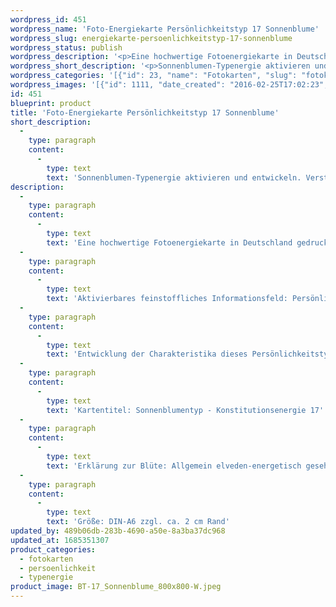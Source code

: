 ```yaml
---
wordpress_id: 451
wordpress_name: 'Foto-Energiekarte Persönlichkeitstyp 17 Sonnenblume'
wordpress_slug: energiekarte-persoenlichkeitstyp-17-sonnenblume
wordpress_status: publish
wordpress_description: '<p>Eine hochwertige Fotoenergiekarte in Deutschland gedruckt und in Handarbeit laminiert.  Sie ist in Postkartengröße (DIN-A6) oder kleiner gut zu transportieren und kann auch auf den Körper aufgelegt werden.</p><p>Aktivierbares feinstoffliches Informationsfeld: Persönlichkeitsenergie eines Sonnenblumen-Typs: Nährend, kraftspendend, fürsorglich, großzügig.<br />Entwicklung der Charakteristika dieses Persönlichkeitstyps. Stärkung der entsprechenden Persönlichkeit mit ihrer besonderen Energiequalität. Ausgleich und Veränderung ungünstiger Zustände innerhalb einer Person, die aufgrund dieser Konstitution entstanden sind. Annahme und Verständnis für einen Menschen mit dieser Persönlichkeitsenergie. Eine Stärkung der eigenen Persönlichkeitsenergie sowie die Beschäftigung mit der Energie anderer Persönlichkeiten kann insgesamt das eigene Selbstbewusstsein stärken.<br />Kartentitel: Sonnenblumentyp - Konstitutionsenergie 17</p><p>Erklärung zur Blüte: Allgemein elveden-energetisch gesehen steht eine Sonnenblume unter anderem für "Sich selbst und andere nähren, Optimismus, Hingabe, Sicherheit".<br />Größe: DIN-A6 zzgl. ca. 2 cm Rand<br />Andere Formate sind individuell für Sie innerhalb weniger Tage herstellbar. Bitte kontaktieren Sie uns hierfür unter <a href="mailto:info@elvedenverlag.de">info@elvedenverlag.de</a>.</p><p>Anwendungshinweise</p>'
wordpress_short_description: '<p>Sonnenblumen-Typenergie aktivieren und entwickeln. Verständnis für diese Typenergie gewinnen (&#8222;Nährend, kraftspendend, fürsorglich, großzügig&#8220;)<br /><em>Hinweis: Das Wasserzeichen „Elveden Verlag Energiebild“ wird nicht mit gedruckt</em></p>'
wordpress_categories: '[{"id": 23, "name": "Fotokarten", "slug": "fotokarten"}, {"id": 37, "name": "Pers\u00f6nlichkeit", "slug": "persoenlichkeit"}, {"id": 90, "name": "Typenergie", "slug": "typenergie"}]'
wordpress_images: '[{"id": 1111, "date_created": "2016-02-25T17:02:23", "date_created_gmt": "2016-02-25T15:02:23", "date_modified": "2016-02-25T17:02:23", "date_modified_gmt": "2016-02-25T15:02:23", "src": "https://my.feenbaum.de/wp-content/uploads/2016/02/BT-17_Sonnenblume_800x800-W.jpeg", "name": "BT-17_Sonnenblume_800x800-W", "alt": ""}]'
id: 451
blueprint: product
title: 'Foto-Energiekarte Persönlichkeitstyp 17 Sonnenblume'
short_description:
  -
    type: paragraph
    content:
      -
        type: text
        text: 'Sonnenblumen-Typenergie aktivieren und entwickeln. Verständnis für diese Typenergie gewinnen (''Nährend, kraftspendend, fürsorglich, großzügig'')'
description:
  -
    type: paragraph
    content:
      -
        type: text
        text: 'Eine hochwertige Fotoenergiekarte in Deutschland gedruckt und in Handarbeit laminiert.  Sie ist in Postkartengröße (DIN-A6) oder kleiner gut zu transportieren und kann auch auf den Körper aufgelegt werden.'
  -
    type: paragraph
    content:
      -
        type: text
        text: 'Aktivierbares feinstoffliches Informationsfeld: Persönlichkeitsenergie eines Sonnenblumen-Typs: Nährend, kraftspendend, fürsorglich, großzügig.'
  -
    type: paragraph
    content:
      -
        type: text
        text: 'Entwicklung der Charakteristika dieses Persönlichkeitstyps. Stärkung der entsprechenden Persönlichkeit mit ihrer besonderen Energiequalität. Ausgleich und Veränderung ungünstiger Zustände innerhalb einer Person, die aufgrund dieser Konstitution entstanden sind. Annahme und Verständnis für einen Menschen mit dieser Persönlichkeitsenergie. Eine Stärkung der eigenen Persönlichkeitsenergie sowie die Beschäftigung mit der Energie anderer Persönlichkeiten kann insgesamt das eigene Selbstbewusstsein stärken.'
  -
    type: paragraph
    content:
      -
        type: text
        text: 'Kartentitel: Sonnenblumentyp - Konstitutionsenergie 17'
  -
    type: paragraph
    content:
      -
        type: text
        text: 'Erklärung zur Blüte: Allgemein elveden-energetisch gesehen steht eine Sonnenblume unter anderem für "Sich selbst und andere nähren, Optimismus, Hingabe, Sicherheit".'
  -
    type: paragraph
    content:
      -
        type: text
        text: 'Größe: DIN-A6 zzgl. ca. 2 cm Rand'
updated_by: 489b06db-283b-4690-a50e-8a3ba37dc968
updated_at: 1685351307
product_categories:
  - fotokarten
  - persoenlichkeit
  - typenergie
product_image: BT-17_Sonnenblume_800x800-W.jpeg
---
```


